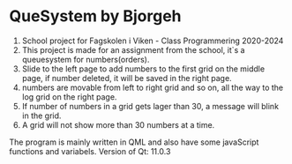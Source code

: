 # QueSystem by Bjorgeh
1. School project for Fagskolen i Viken - Class Programmering 2020-2024
2. This project is made for an assignment from the school, it`s a queuesystem for numbers(orders). 
3. Slide to the left page to add numbers to the first grid on the middle page, if number deleted, it will be saved in the right page.
4. numbers are movable from left to right grid and so on, all the way to the log grid on the right page.
5. If number of numbers in a grid gets lager than 30, a message will blink in the grid.
6. A grid will not show more than 30 numbers at a time.

The program is mainly written in QML and also have some javaScript functions and variabels. 
Version of Qt: 11.0.3

